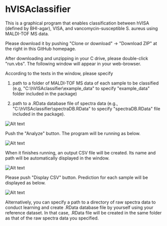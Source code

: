 # hVISAclassifier

This is a graphical program that enables classification between hVISA (defined by BHI-agar), VISA, and vancomycin-susceptible S. aureus using MALDI-TOF MS data.  

Please download it by pushing "Clone or download" -> "Download ZIP" at the right in this GitHub homepage.

After downloading and unzipping in your C drive, please double-click "run.vbs".  The following window will appear in your web-browser.  

According to the texts in the window, please specify 
1) path to a folder of MALDI-TOF MS data of each sample to be classified (e.g, "C:\hVISAclassifier\example_data" to specify "example_data" folder included in the package)

2) path to a .RData database file of spectra data (e.g., "C:\hVISAclassifier\spectraDB.RData" to specify "spectraDB.RData" file included in the package). 

![Alt text](http://yahara.hustle.ne.jp/projects/lftp_tmp/hVISAclassifier_main_window1.png "hVISAclassifier_main_window1")

Push the "Analyze" button.  The program will be running as below.


![Alt text](http://yahara.hustle.ne.jp/projects/lftp_tmp/hVISAclassifier_main_window3.png "hVISAclassifier_main_window3")

When it finishes running, an output CSV file will be created.  Its name and path will be automatically displayed in the window.

![Alt text](http://yahara.hustle.ne.jp/projects/lftp_tmp/hVISAclassifier_main_window4.png "hVISAclassifier_main_window4")

Please push "Display CSV" button.  Prediction for each sample will be displayed as below.

![Alt text](http://yahara.hustle.ne.jp/projects/lftp_tmp/hVISAclassifier_main_window5.png "hVISAclassifier_main_window5")

Alternatively, you can specify a path to a directory of raw spectra data to conduct learning and create .RData database file by yourself using your reference dataset.
In that case, .RData file will be created in the same folder as that of the raw spectra data you specified.
